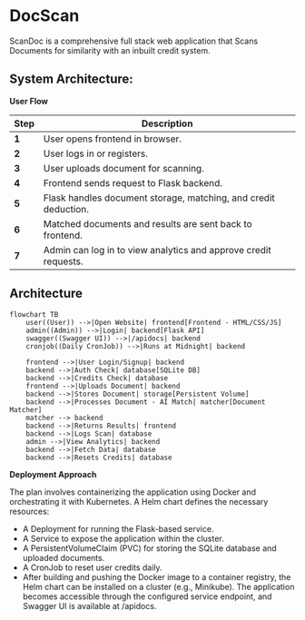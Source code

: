 # DocScan
ScanDoc is a comprehensive full stack web application that Scans Documents for similarity with an inbuilt credit system.

## System Architecture:

**User Flow**

| Step | Description |
|---|---|
| **1** | User opens frontend in browser. |
| **2** | User logs in or registers. |
| **3** | User uploads document for scanning. |
| **4** | Frontend sends request to Flask backend. |
| **5** | Flask handles document storage, matching, and credit deduction. |
| **6** | Matched documents and results are sent back to frontend. |
| **7** | Admin can log in to view analytics and approve credit requests. |

## Architecture

```mermaid
flowchart TB
    user((User)) -->|Open Website| frontend[Frontend - HTML/CSS/JS]
    admin((Admin)) -->|Login| backend[Flask API]
    swagger((Swagger UI)) -->|/apidocs| backend
    cronjob((Daily CronJob)) -->|Runs at Midnight| backend

    frontend -->|User Login/Signup| backend
    backend -->|Auth Check| database[SQLite DB]
    backend -->|Credits Check| database
    frontend -->|Uploads Document| backend
    backend -->|Stores Document| storage[Persistent Volume]
    backend -->|Processes Document - AI Match| matcher[Document Matcher]
    matcher --> backend
    backend -->|Returns Results| frontend
    backend -->|Logs Scan| database
    admin -->|View Analytics| backend
    backend -->|Fetch Data| database
    backend -->|Resets Credits| database
```
**Deployment Approach**

The plan involves containerizing the application using Docker and orchestrating it with Kubernetes. A Helm chart defines the necessary resources:

- A Deployment for running the Flask-based service.
- A Service to expose the application within the cluster.
- A PersistentVolumeClaim (PVC) for storing the SQLite database and uploaded documents.
- A CronJob to reset user credits daily.
- After building and pushing the Docker image to a container registry, the Helm chart can be installed on a cluster (e.g., Minikube). The application becomes accessible through the configured service endpoint, and Swagger UI is available at /apidocs.
